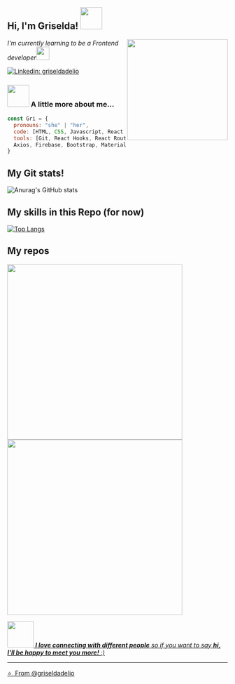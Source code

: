 <h2> Hi, I'm Griselda! <img src="https://media.giphy.com/media/mGcNjsfWAjY5AEZNw6/giphy.gif" width="50"></h2>
<img align='right' src="https://media.giphy.com/media/ieyl9zmCjO4b4t6qoY/giphy.gif" width="230">
<p><em>I'm currently learning to be a Frontend developer</a><img src="https://media.giphy.com/media/fYSnHlufseco8Fh93Z/giphy.gif" width="30">
</em></p>

[![Linkedin: griseldadelio](https://img.shields.io/badge/-griseldadelio-blue?style=flat-square&logo=Linkedin&logoColor=white&link=https://www.linkedin.com/in/griseldadelio)](www.linkedin.com/in/griseldadelio)


### <img src="https://media.giphy.com/media/VgCDAzcKvsR6OM0uWg/giphy.gif" width="50"> A little more about me...  

```javascript
const Gri = {
  pronouns: "she" | "her",
  code: [HTML, CSS, Javascript, React Js, Next Js, Typescript, Python],
  tools: [Git, React Hooks, React Router DOM, Django, Styled-Components, 
  Axios, Firebase, Bootstrap, Material UI],
}
```
## My Git stats!
![Anurag's GitHub stats](https://github-readme-stats.vercel.app/api?username=griseldadelio&show_icons=true&theme=dracula)

## My skills in this Repo (for now)
[![Top Langs](https://github-readme-stats.vercel.app/api/top-langs/?username=griseldadelio&layout=compact&theme=dracula)](https://github.com/griseldadelio)

## My repos
    
<p align="left">
  
   <a href="https://github.com/griseldadelio/Movies-web"><img width="400" src="https://github-readme-stats.vercel.app/api/pin/?username=griseldadelio&repo=Movies-web&langs_count=5&theme=dracula">
  <a href="https://github.com/griseldadelio/Todo-App"><img width="400" src="https://github-readme-stats.vercel.app/api/pin/?username=griseldadelio&card_height=300&&repo=Todo-App&langs_count=5&layout=compact&theme=dracula">
  </p>  
  

<img src="https://media.giphy.com/media/LnQjpWaON8nhr21vNW/giphy.gif" width="60"> <em><b>I love connecting with different people</b> so if you want to say <b>hi, I'll be happy to meet you more!</b> :)</em>

---

⭐️&nbsp; From [@griseldadelio](https://github.com/griseldadelio)
